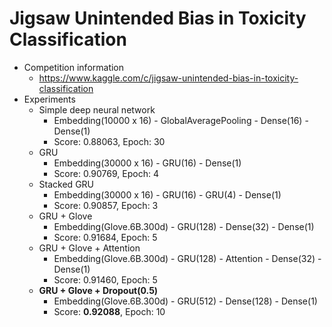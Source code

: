 # Jigsaw Unintended Bias in Toxicity Classification
* Competition information
  * https://www.kaggle.com/c/jigsaw-unintended-bias-in-toxicity-classification
* Experiments
  * Simple deep neural network
    * Embedding(10000 x 16) - GlobalAveragePooling - Dense(16) - Dense(1)
    * Score: 0.88063, Epoch: 30
  * GRU
    * Embedding(30000 x 16) - GRU(16) - Dense(1)
    * Score: 0.90769, Epoch: 4
  * Stacked GRU
    * Embedding(30000 x 16) - GRU(16) - GRU(4) - Dense(1)
    * Score: 0.90857, Epoch: 3
  * GRU + Glove
    * Embedding(Glove.6B.300d) - GRU(128) - Dense(32) - Dense(1)
    * Score: 0.91684, Epoch: 5
  * GRU + Glove + Attention
    * Embedding(Glove.6B.300d) - GRU(128) - Attention - Dense(32) - Dense(1)
    * Score: 0.91460, Epoch: 5
  * **GRU + Glove + Dropout(0.5)**
    * Embedding(Glove.6B.300d) - GRU(512) - Dense(128) - Dense(1)
    * Score: **0.92088**, Epoch: 10
